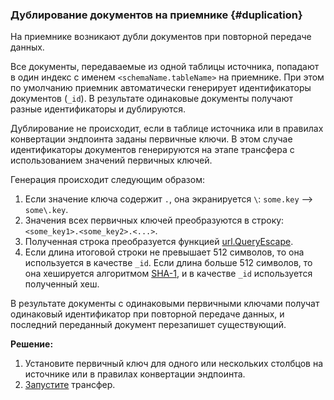 ### Дублирование документов на приемнике {#duplication}

На приемнике возникают дубли документов при повторной передаче данных.

Все документы, передаваемые из одной таблицы источника, попадают в один индекс с именем `<schemaName.tableName>` на приемнике. При этом по умолчанию приемник автоматически генерирует идентификаторы документов (`_id`). В результате одинаковые документы получают разные идентификаторы и дублируются.

Дублирование не происходит, если в таблице источника или в правилах конвертации эндпоинта заданы первичные ключи. В этом случае идентификаторы документов генерируются на этапе трансфера с использованием значений первичных ключей.

Генерация происходит следующим образом:

1. Если значение ключа содержит `.`, она экранируется `\`: `some.key` --> `some\.key`.
1. Значения всех первичных ключей преобразуются в строку: `<some_key1>.<some_key2>.<...>`.
1. Полученная строка преобразуется функцией [url.QueryEscape](https://pkg.go.dev/net/url#QueryEscape).
1. Если длина итоговой строки не превышает 512 символов, то она используется в качестве `_id`. Если длина больше 512 символов, то она хешируется алгоритмом [SHA-1](https://datatracker.ietf.org/doc/html/rfc3174), и в качестве `_id` используется полученный хеш.

В результате документы с одинаковыми первичными ключами получат одинаковый идентификатор при повторной передаче данных, и последний переданный документ перезапишет существующий.

**Решение:**

1. Установите первичный ключ для одного или нескольких столбцов на источнике или в правилах конвертации эндпоинта.
1. [Запустите](../../../../data-transfer/operations/transfer.md#activate) трансфер.